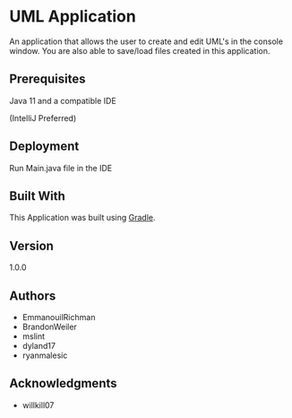 # UML Application

An application that allows the user to create and edit UML's in the console window.
You are also able to save/load files created in this application.

## Prerequisites

Java 11 and a compatible IDE

 (IntelliJ Preferred)
 
 ## Deployment
 
 Run Main.java file in the IDE

## Built With

This Application was built using [Gradle](https://gradle.org/).

## Version

1.0.0

## Authors

- EmmanouilRichman
- BrandonWeiler
- mslint
- dyland17
- ryanmalesic

## Acknowledgments

-  willkill07
